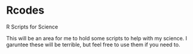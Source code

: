 # Rcodes
R Scripts for Science

This will be an area for me to hold some scripts to help with my science.  I garuntee these will be terrible, but feel free to use them if you need to.
